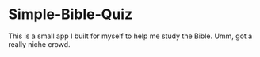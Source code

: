 # Simple-Bible-Quiz
This is a small app I built for myself to help me study the Bible. Umm, got a really niche crowd.
